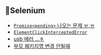 ## 🌠Selenium
- [`Promise<pending>` 나오는 문제 ㅠ,ㅠ](./async-await.md)
- [`ElementClickInterceptedError`](./exception.md)
- [usb 에러 ...ㅎ](./use-error.md)
- [부모 패키지명 변경 안될때](./rename.md)
